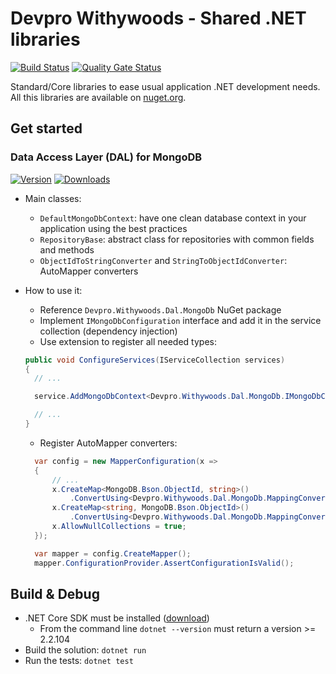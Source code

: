 # Devpro Withywoods - Shared .NET libraries

[![Build Status](https://dev.azure.com/devprofr/open-source/_apis/build/status/withywoods-CI?branchName=master)](https://dev.azure.com/devprofr/open-source/_build/latest?definitionId=12&branchName=master)
[![Quality Gate Status](https://sonarcloud.io/api/project_badges/measure?project=devpro.withywoods&metric=alert_status)](https://sonarcloud.io/dashboard?id=devpro.withywoods)

Standard/Core libraries to ease usual application .NET development needs. All this libraries are available on [nuget.org](https://www.nuget.org/).

## Get started

### Data Access Layer (DAL) for MongoDB

[![Version](https://img.shields.io/nuget/v/Devpro.Withywoods.Dal.MongoDb.svg)](https://www.nuget.org/packages/Devpro.Withywoods.Dal.MongoDb/)
[![Downloads](https://img.shields.io/nuget/dt/Devpro.Withywoods.Dal.MongoDb.svg)](https://www.nuget.org/packages/Devpro.Withywoods.Dal.MongoDb/)

- Main classes:
  - `DefaultMongoDbContext`: have one clean database context in your application using the best practices
  - `RepositoryBase`: abstract class for repositories with common fields and methods
  - `ObjectIdToStringConverter` and `StringToObjectIdConverter`: AutoMapper converters

- How to use it:
  - Reference `Devpro.Withywoods.Dal.MongoDb` NuGet package
  - Implement `IMongoDbConfiguration` interface and add it in the service collection (dependency injection)
  - Use extension to register all needed types:

  ```csharp
  public void ConfigureServices(IServiceCollection services)
  {
    // ...

    service.AddMongoDbContext<Devpro.Withywoods.Dal.MongoDb.IMongoDbConfiguration>();

	// ...
  }
  ```

  - Register AutoMapper converters:

  ```csharp
	var config = new MapperConfiguration(x =>
	{
		// ...
		x.CreateMap<MongoDB.Bson.ObjectId, string>()
			.ConvertUsing<Devpro.Withywoods.Dal.MongoDb.MappingConverters.ObjectIdToStringConverter>();
		x.CreateMap<string, MongoDB.Bson.ObjectId>()
			.ConvertUsing<Devpro.Withywoods.Dal.MongoDb.MappingConverters.StringToObjectIdConverter>();
		x.AllowNullCollections = true;
	});

    var mapper = config.CreateMapper();
    mapper.ConfigurationProvider.AssertConfigurationIsValid();
  ```

## Build & Debug

- .NET Core SDK must be installed ([download](https://dotnet.microsoft.com/download))
  - From the command line `dotnet --version` must return a version >= 2.2.104
- Build the solution: `dotnet run`
- Run the tests: `dotnet test`
